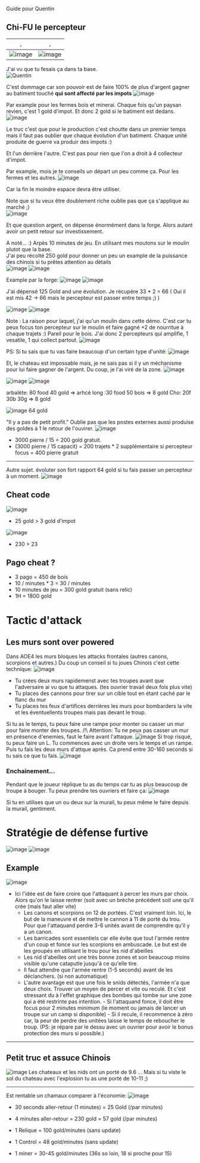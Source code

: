 Guide pour Quentin

## Chi-FU le percepteur

 . | .     
-|-  
![image](https://user-images.githubusercontent.com/20149493/147532951-f18ad97d-686c-491c-9c87-155780b01c6a.png) | ![image](https://user-images.githubusercontent.com/20149493/147529352-fc9917a6-3a6c-4b7e-8008-aaf2a2ddb2f9.png)  


J'ai vu que tu fesais ça dans ta base.  
![Quentin](https://user-images.githubusercontent.com/20149493/147524457-ab2adc61-9fcd-445e-8723-bc185a7247a7.png)

C'est dommage car son pouvoir est de faire 100% de plus d'argent gagner au batiment touché **qui sont affecté par les impots**
![image](https://user-images.githubusercontent.com/20149493/147524639-724cb3ed-bceb-41ee-93d7-6d80341bd892.png)


Par example pour les fermes bois et minerai.
Chaque fois qu'un paysan revien, c'est 1 gold d'impot. Et donc 2 gold si le batiment est dedans.
![image](https://user-images.githubusercontent.com/20149493/147524727-6544f10c-756a-4e72-94bd-fe9b6e0662e0.png)

Le truc c'est que pour le production c'est choutte dans un premier temps mais il faut pas oublier que chaque évolution d'un batiment.
Chaque unité produite de guerre va produir des impots :)

Et l'un derrière l'autre. C'est pas pour rien que l'on a droit à 4 collecteur d'impot.

Par example, mois je te conseils un départ un peu comme ça. Pour les fermes et les autres.
![image](https://user-images.githubusercontent.com/20149493/147524668-77c0d69e-2f23-41c6-97af-a13cad42123a.png)

Car la fin le moindre espace devra être utiliser.

Note que si tu veux être doublement riche oublie pas que ça s'applique au marché ;)  
![image](https://user-images.githubusercontent.com/20149493/147525094-752dbe69-bb6b-40b9-be23-bed2a65fec5e.png)

Et que question argent, on dépense énormément dans la forge.
Alors autant avoir un petit retour sur investissement.

A noté... :)
Arpès 10 minutes de jeu. En utilisant mes moutons sur le moulin plutot que la base.  
J'ai peu récolté 250 gold pour donner un peu un example de la puissance des chinois si tu prêtes attention au détails  
![image](https://user-images.githubusercontent.com/20149493/147525235-3f95f195-07d6-45c1-9244-080b05dc5cff.png)
![image](https://user-images.githubusercontent.com/20149493/147525321-1fbe9674-89a1-4dd8-9633-922fc054b22e.png)

Example par la forge:
![image](https://user-images.githubusercontent.com/20149493/147525405-34ecda53-e83c-492d-a004-f330f509c319.png)
![image](https://user-images.githubusercontent.com/20149493/147525484-05641b2e-6f8e-42b2-a1e7-324dcdbc2cfb.png)

J'ai dépensé 125 Gold and une évolution. Je récupère 33 * 2 = 66 
( Oui il est mis 42 -> 66 mais le percepteur est passer entre temps ;) )

![image](https://user-images.githubusercontent.com/20149493/147526119-a2b4bbc8-5847-445b-af45-4297fc984b02.png)
![image](https://user-images.githubusercontent.com/20149493/147526151-2df230f9-5c57-4b61-af7d-23e02480ba5b.png)






Note : La raison pour laquel, j'ai qu'un moulin dans cette démo.
C'est car tu peux focus ton percepteur sur le moulin et faire gagné +2 de nourritue à chaque trajets :)
Pareil pour le bois. J'ai donc 2 percepteurs qui amplifie, 1 vesatile, 1 qui collect partout.
![image](https://user-images.githubusercontent.com/20149493/147525983-0b332462-eda9-42bd-81e7-5f1dd5d620c2.png)




PS: Si tu sais que tu vas faire beaucoup d'un certain type d'unité:
![image](https://user-images.githubusercontent.com/20149493/147526761-1b644093-f8be-4aff-ab1c-9233ec578e75.png)

Et, le chateau est impossable mais, je ne sais pas si il y un méchanisme pour lui faire gagner de l'argent.
Du coup, je l'ai viré de la zone.
![image](https://user-images.githubusercontent.com/20149493/147526813-10aa16df-7b4d-4590-8d14-e1ee26ce34e6.png)


![image](https://user-images.githubusercontent.com/20149493/147526998-4869b96f-4005-4d9d-8f37-a7d418587754.png)
![image](https://user-images.githubusercontent.com/20149493/147527177-65fea6f9-5132-42e5-bb0d-e3d3e4454572.png)

arbalète: 80 food 40 gold =>
arhcé long :30 food 50 bois => 8 gold
Cho: 20f 30b 30g  => 8 gold



![image](https://user-images.githubusercontent.com/20149493/147527256-50ab9ecc-b8b7-47b1-b6b7-b9e387e69115.png)
64 gold



"Il y a pas de petit profit."
Oublie pas que les postes externes aussi produise des goldes à 1 le retour de l'ouvirer.
![image](https://user-images.githubusercontent.com/20149493/147527372-0627607d-0427-4da5-8b7c-3e45d34599c9.png)
- 3000 pierre / 15 = 200 gold gratuit.
- (3000 pierre / 15 capacit) = 200 trajets * 2 supplémentaire si percepteur focus  = 400 pierre gratuit




--------------------------


Autre sujet. évoluter son fort rapport 64 gold si tu fais passer un percepteur à un moment.
![image](https://user-images.githubusercontent.com/20149493/147527699-3276c6c1-93ac-4a38-832d-cb5fb430c14f.png)



## Cheat code
![image](https://user-images.githubusercontent.com/20149493/147529667-f0ebf98e-66c5-45b4-8791-8004abbca7f8.png)
- 25 gold  > 3 gold d'impot

![image](https://user-images.githubusercontent.com/20149493/147530088-c319c795-9ecc-4581-b0dd-88eeed7594fa.png)
- 230 > 23
## Pago cheat ?
- 3 pago = 450 de bois
- 10 / minutes * 3 = 30 / minutes
- 10 minutes de jeu = 300 gold gratuit (sans relic)
- 1H = 1800 gold

# Tactic d'attack

## Les murs sont over powered
Dans AOE4 les murs bloques les attacks frontales (autres canons, scorpions et autres.)
Du coup un conseil si tu joues Chinois c'est cette technique:
![image](https://user-images.githubusercontent.com/20149493/147528412-767f1c44-c331-41b5-ab9d-94995fa62826.png)
- Tu crées deux murs rapidemenst avec tes troupes avant que l'adversaire ai vu que tu attaques. (tes ouvrier travail deux fois plus vite)
- Tu places des cannons pour tirer sur un cible tout en étant caché par le flanc du mur
- Tu places tes feux d'artifices derrières les murs pour bombarders la vite et les éventuellents troupes mais pas devant le troup.

Si tu as le temps, tu peux faire une rampe pour monter ou casser un mur pour faire monter des troupes.
/!\ Attention: Tu ne peux pas casser un mur en présence d'enemies, faut le faire avant l'attaque.
![image](https://user-images.githubusercontent.com/20149493/147528676-27832dc6-34fc-41c1-a9ed-05cc99f6e7c9.png)
Si trop risqué, tu peux faire un L. Tu commences avec un droite vers le temps et un rampe. Puis tu fais les deux murs d'attque après. Ca prend entre 30-160 seconds si tu sais ce que tu fais.
![image](https://user-images.githubusercontent.com/20149493/147528644-2d9befbc-ec9d-48b6-80a2-235a7dffcb38.png)

### Enchainement... 

Pendant que le joueur réplique tu as du temps car tu as plus beaucoup de troupe à bouger.
Tu peux prendre tes ouvriers et faire ça:
![image](https://user-images.githubusercontent.com/20149493/147528961-8405e8d8-ea8b-448b-aca7-ba992995a24b.png)

Si tu en utilises que un ou deux sur la murail, tu peux même le faire depuis la murail, gentiment.


# Stratégie de défense furtive

![image](https://user-images.githubusercontent.com/20149493/147531732-7adf09d9-455e-4a1f-87a2-c728fcf51fd5.png)
![image](https://user-images.githubusercontent.com/20149493/147531903-309d49de-9938-4456-bd62-e94d08f75266.png)

## Example 
![image](https://user-images.githubusercontent.com/20149493/147532152-569d4b10-6710-4836-bdff-ffefeb5f9166.png)
- Ici l'idée est de faire croire que l'attaquant à percer les murs par choix. Alors qu'on le laisse rentrer (soit avec un brèche précédent soit une qu'il crée (mais faut aller vite) 
  -  Les canons et scorpions on 12 de portées. C'est vraiment loin. Ici, le but de la maneuvre et de mettre le cannon à 11 de porté du trou. Pour que l'attaquand perdre 3-6 unités avant de comprendre qu'il y a un canon.
  -  Les barricades sont essentiels car elle évite que tout l'armée rentre d'un coup et fonce sur les scorpions en ambuscade. Le but est de les groupés en utilisant le trou pour les nid d'abeilles
  -  Les nid d'abeilles ont une très bonne zones et son beaucoup moins visible qu'une cataputle jusqu'à ce qu'elle tire.
    -  Il faut attendre que l'armée rentre (1-5 seconds) avant de les déclanchers. (si non automatique)
    -  L'autre avantage est que une fois le snids détectés, l'armée n'a que deux choix. Trouver un moyen de percer et vite ou reculé. Et c'est stressant du à l'effet graphique des bombes qui tombe sur une zone qui a été restrinte pas intention. 
      - Si l'attaquand fonce, il doit être focus pour 2 minutes minimum (le moment ou jamais de lancer un troupe sur un camp si disponible)
      - Si il recule, il recommence à zéro car, la peur de perdre des unitées laisse le temps de reboucher le troup. (PS: je répare par le dessu avec un ouvrier pour avoir le bonus protection des murs si possible.)  




----------------------

## Petit truc et assuce Chinois
![image](https://user-images.githubusercontent.com/20149493/147533696-c69d428c-7f41-4a3c-a887-4d72131ce1d0.png)
Les chateaux et les nids ont un porté de 9.6 ... Mais si tu viste le sol du chateau avec l'explosion tu as une porté de 10-11 ;)

----------------

Est rentable un chamaux comparer à l'économie:
![image](https://user-images.githubusercontent.com/20149493/147530495-ee02e50a-abd0-4670-a757-46d9f948bb15.png)
- 30 seconds aller-retour (1 minutes) = 25 Gold (/par minutes)
- 4 minutes aller-retour = 230 gold = 57 gold (/par minutes)

- 1 Relique = 100 gold/minutes  (sans update)
- 1 Control = 48 gold/minutes  (sans update)
- 1 miner =  30-45 gold/minutes  (36s so loin, 18 si proche pour 15)
